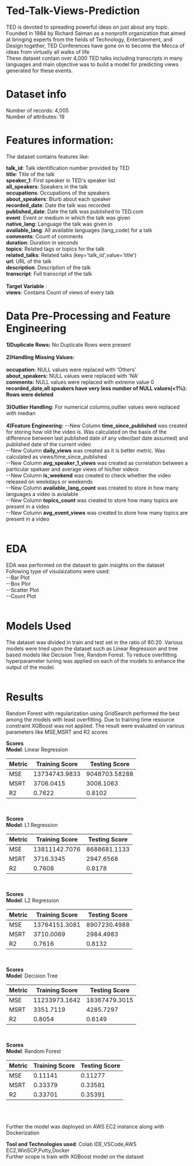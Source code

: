 # Ted-Talk-Views-Prediction


TED is devoted to spreading powerful ideas on just about any topic. Founded in 1984 by Richard Salman as a nonprofit organization that aimed at bringing experts from the fields of Technology, Entertainment, and Design together, TED Conferences have gone on to become the Mecca of ideas from virtually all walks of life<br>
These dataset contain over 4,000 TED talks including transcripts in many languages and  main objective was to build a model for predicting  views generated for these events.<br>

# **Dataset info**

Number of records: 4,005<br>
Number of attributes: 19<br>

# **Features information:**<br>

The dataset contains features like:<br>

**talk_id**: Talk identification number provided by TED<br>
**title**: Title of the talk<br>
**speaker_1**: First speaker in TED's speaker list<br>
**all_speakers**: Speakers in the talk<br>
**occupations**: Occupations of the speakers<br>
**about_speakers**: Blurb about each speaker<br>
**recorded_date**: Date the talk was recorded<br>
**published_date**: Date the talk was published to TED.com<br>
**event**: Event or medium in which the talk was given<br>
**native_lang**: Language the talk was given in<br>
**available_lang**: All available languages (lang_code) for a talk<br>
**comments**: Count of comments<br>
**duration**: Duration in seconds<br>
**topics**: Related tags or topics for the talk<br>
**related_talks**: Related talks (key='talk_id',value='title')<br>
**url**: URL of the talk<br>
**description**: Description of the talk<br>
**transcript**: Full transcript of the talk<br><br>
**Target Variable** :<br>
**views**: Contains Count of views of every talk

# **Data Pre-Processing and Feature Engineering**<br>
**1)Duplicate Rows:** No Duplicate Rows were present<br><br>
**2)Handling Missing Values:** <br><br>
      **occupation:** NULL values were replaced with 'Others'<br>
      **about_speakers:** NULL values were replaced with 'NA'<br>
      **comments:** NULL values were replaced with extreme value 0<br>
      **recorded_date,all speakers have very less number of NULL values(<1%): Rows were deleted**<br><br>
**3)Outlier Handling:** For numerical columns,outlier values were replaced with median<br><br>
**4)Feature Engineering:**
  --New Column **time_since_published** was created for storing how old the video is. Was calculated on the basis of the difference between last published date of any vdeo(last date assumed) and published   date of the current video<br>
  --New Column **daily_views** was created as it is better metric. Was calculated as views/time_since_published<br>
  --New Column **avg_speaker_1_views** was created as correlation between a particular spekaer and  average views of his/her videos<br>
  --New Column **is_weekend** was created to check whether the video released on weekdays or weekends<br>
  --New Column **available_lang_count** was created to store in how many languages a video is avialable<br>
  --New Column **topics_count**  was created to store  how many topics are present in a video<br>
  --New Column **avg_event_views**  was created to store  how many topics are present in a video<br><br>
# **EDA**<br>
EDA was performed on the dataset to gain insights on the dataset<br>
Following type of visulaizations were used:<br>
--Bar Plot<br>
--Box Plor<br>
--Scatter Plot<br>
--Count Plot<br><br>
# **Models Used**<br>
The dataset was divided in train and test set in the ratio of 80:20 .Various models were tried upon the dataset  such as Linear Regression and tree based models like Decision Tree, Random Forest. To reduce overfitting hyperparameter tuning was applied on each of the models to enhance the output of the model.<br><br>

# **Results**<br>
 Random Forest with regularization using GridSearch performed the best among the models with least overfitting. Due to training time resource constraint XGBoost was not applied. The result were evaluated on various parameters like MSE,MSRT and R2 scores<br>

**Scores**<br>
**Model**: Linear Regression<br>
                                     
|  Metric   | Training Score   |  Testing Score |          
|-----------|------------------|----------------|            
|MSE        |  13734743.9833   |  9048703.58288 |         
|MSRT       |  3706.0415       |  3008.1063     |   
|R2         |  0.7622          |  0.8102        |  
<br> 

**Scores**<br>
**Model**: L1 Regression<br>
                                     
|  Metric   | Training Score  |  Testing Score  |          
|-----------|-----------------|-----------------|            
|MSE        |  13811142.7076  |    8688681.1133 |         
|MSRT       |  3716.3345      |    2947.6568    |   
|R2         |  0.7608         |    0.8178       |  
<br>

**Scores**<br>
**Model**: L2 Regression<br>
                                     
|  Metric   | Training Score |  Testing Score  |          
|-----------|----------------|-----------------|            
|MSE        |  13764151.3081 |    8907230.4988 |         
|MSRT       |  3710.0069     |    2984.4983    |   
|R2         |  0.7616        |    0.8132       |  
<br>

**Scores**<br>
**Model**: Decision Tree<br>

|  Metric   | Training Score |  Testing Score   |          
|-----------|----------------|------------------|            
|MSE        |  11233973.1642 |    18367479.3015 |         
|MSRT       |  3351.7119     |    4285.7297     |   
|R2         |  0.8054        |    0.6149        |  
<br>

**Scores**<br>
**Model**: Random Forest<br>
                                     
|  Metric   | Training Score|  Testing Score |          
|-----------|---------------|----------------|            
|MSE        |  0.11141      |    0.11277     |         
|MSRT       |  0.33379      |    0.33581     |   
|R2         |  0.33701      |    0.35391     |  
<br>

<br>Further the model was deployed on AWS EC2 instance along with Dockerization

**Tool and Technologies used**: Colab IDE,VSCode,AWS EC2,WinSCP,Putty,Docker
<br>
Further scope is train with XGBoost model on the dataset

